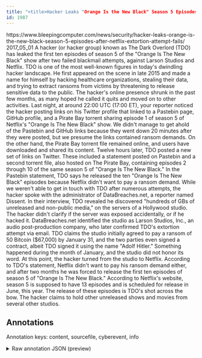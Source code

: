 ```yaml
---
title: "<title>Hacker Leaks "Orange Is the New Black" Season 5 Episodes After Netflix Extortion Attempt Fails</title>"
id: 1987
---
```


<title>Hacker Leaks "Orange Is the New Black" Season 5 Episodes After Netflix Extortion Attempt Fails</title>
<source> https://www.bleepingcomputer.com/news/security/hacker-leaks-orange-is-the-new-black-season-5-episodes-after-netflix-extortion-attempt-fails/ </source>
<date> 2017_05_01 </date>
<text>
A hacker (or hacker group) known as The Dark Overlord (TDO) has leaked the first ten episodes of season 5 of the "Orange Is The New Black" show after two failed blackmail attempts, against Larson Studios and Netflix.
TDO is one of the most well-known figures in today's dwindling hacker landscape. He first appeared on the scene in late 2015 and made a name for himself by hacking healthcare organizations, stealing their data, and trying to extract ransoms from victims by threatening to release sensitive data to the public.
The hacker's online presence shrunk in the past few months, as many hoped he called it quits and moved on to other activities.
Last night, at around 22:00 UTC (17:00 ET), your reporter noticed the hacker posting links on his Twitter profile that linked to a Pastebin page, GitHub profile, and a Pirate Bay torrent sharing episode 1 of season 5 of Netflix's "Orange Is The New Black" show.
We didn't manage to get ahold of the Pastebin and GitHub links because they went down 20 minutes after they were posted, but we presume the links contained ransom demands. On the other hand, the Pirate Bay torrent file remained online, and users have downloaded and shared its content.
Twelve hours later, TDO posted a new set of links on Twitter. These included a statement posted on Pastebin and a second torrent file, also hosted on The Pirate Bay, containing episodes 2 through 10 of the same season 5 of "Orange Is The New Black."
In the Pastebin statement, TDO says he released the ten "Orange Is The New Black" episodes because Netflix didn't want to pay a ransom demand.
While we weren't able to get in touch with TDO after numerous attempts, the hacker spoke with the administrator of DataBreaches.net, a reporter named Dissent.
In their interview, TDO revealed he discovered "hundreds of GBs of unreleased and non-public media," on the servers of a Hollywood studio. The hacker didn't clarify if the server was exposed accidentally, or if he hacked it.
DataBreaches.net identified the studio as Larson Studios, Inc., an audio post-production company, who later confirmed TDO's extortion attempt via email.
TDO claims the studio initially agreed to pay a ransom of 50 Bitcoin ($67,000) by January 31, and the two parties even signed a contract, albeit TDO signed it using the name "Adolf Hitler."
Something happened during the month of January, and the studio did not honor its word. At this point, the hacker turned from the studio to Netflix.
According to TDO's statement, Netflix didn't want to pay his ransom demand either, and after two months he was forced to release the first ten episodes of season 5 of "Orange Is The New Black." According to Netflix's website, season 5 is supposed to have 13 episodes and is scheduled for release in June, this year.
The release of these episodes is TDO's shot across the bow. The hacker claims to hold other unreleased shows and movies from several other studios.
</text>



## Annotations

Annotation keys: content, sourcefile, cyberevent, info

<details>
<summary>Raw annotation JSON (preview)</summary>

```json
{
  "content": "A hacker (or hacker group) known as The Dark Overlord (TDO) has leaked the first ten episodes of season 5 of the \"Orange Is The New Black\" show after two failed blackmail attempts, against Larson Studios and Netflix. TDO is one of the most well-known figures in today's dwindling hacker landscape. He first appeared on the scene in late 2015 and made a name for himself by hacking healthcare organizations, stealing their data, and trying to extract ransoms from victims by threatening to release sensitive data to the public. The hacker's online presence shrunk in the past few months, as many hoped he called it quits and moved on to other activities. Last night, at around 22:00 UTC (17:00 ET), your reporter noticed the hacker posting links on his Twitter profile that linked to a Pastebin page, GitHub profile, and a Pirate Bay torrent sharing episode 1 of season 5 of Netflix's \"Orange Is The New Black\" show. We didn't manage to get ahold of the Pastebin and GitHub links because they went down 20 minutes after they were posted, but we presume the links contained ransom demands. On the other hand, the Pirate Bay torrent file remained online, and users have downloaded and shared its content. Twelve hours later, TDO posted a new set of links on Twitter. These included a statement posted on Pastebin and a second torrent file, also hosted on The Pirate Bay, containing episodes 2 through 10 of the same season 5 of \"Orange Is The New Black.\" In the Pastebin statement, TDO says he released the ten \"Orange Is The New Black\" episodes because Netflix didn't want to pay a ransom demand. While we weren't able to get in touch with TDO after numerous attempts, the hacker spoke with the administrator of DataBreaches.net, a reporter named Dissent. In their interview, TDO revealed he discovered \"hundreds of GBs of unreleased and non-public media,\" on the servers of a Hollywood studio. The hacker didn't clarify if the server was exposed accidentally, or if he hacked it. DataBreaches.net identified the studio as Larson Studios, Inc., an audio post-production company, who later confirmed TDO's extortion attempt via email. TDO claims the studio initially agreed to pay a ransom of 50 Bitcoin ($67,000) by January 31, and the two parties even signed a contract, albeit TDO signed it using the name \"Adolf Hitler.\" Something happened during the month of January, and the studio did not honor its word. At this point, the hacker turned from the studio to Netflix. According to TDO's statement, Netflix didn't want to pay his ransom demand either, and after two months he was forced to release the first ten episodes of season 5 of \"Orange Is The New Black.\" According to Netflix's website, season 5 is supposed to have 13 episodes and is scheduled for release in June, this year. The release of these episodes is TDO's shot across the bow. The hacker claims to hold other unreleased shows and movies from several other studios.",
  "sourcefile": "1987.txt",
  "cyberevent": {
    "hopper": [
      {
        "index": 0,
        "relation": "Same",
        "events": [
          {
            "index": "E4",
            "type": "Attack",
            "realis": "Generic",
            "nugget": {
              "startOffset": 407,
              "index": "T12",
              "endOffset": 415,
              "text": "stealing"
            },
            "argument": [
              {
                "index": "T13",
                "text": "their data",
                "endOffset": 426,
                "role": {
                  "type": "Compromised-Data"
                },
                "startOffset": 416,
                "type": "Data"
              }
            ],
            "subtype": "Databreach"
          },
          {
            "index": "E3",
            "type": "Attack",
            "realis": "Generic",
            "nugget": {
              "startOffset": 373,
              "index": "T10",
              "endOffset": 380,
              "text":
```
</details>
